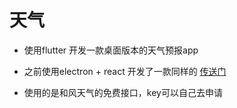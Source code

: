 # 天气

- 使用flutter 开发一款桌面版本的天气预报app

- 之前使用electron + react 开发了一款同样的 [传送门](https://github.com/tiandi0228/electron_weather)

- 使用的是和风天气的免费接口，key可以自己去申请